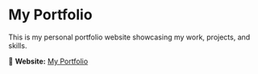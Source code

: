 # My Portfolio  

This is my personal portfolio website showcasing my work, projects, and skills.  

🔗 **Website:** [My Portfolio]([https://MohamedWanas02.github.io](https://mohamedwanas02.github.io/MohamedWanas.github.io/)) 
